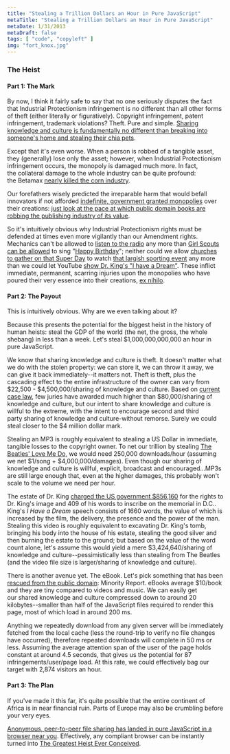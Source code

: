 ```yaml
---
title: "Stealing a Trillion Dollars an Hour in Pure JavaScript"
metaTitle: "Stealing a Trillion Dollars an Hour in Pure JavaScript"
metaDate: 1/31/2013
metaDraft: false
tags: [ "code", "copyleft" ]
img: "fort_knox.jpg"
---
```


### The Heist



#### Part 1: The Mark


By now, I think it fairly safe to say that no one seriously disputes the fact that Industrial Protectionism infringement is no different than all other forms of theft (either literally or figuratively). Copyright infringement, patent infringement, trademark violations? Theft. Pure and simple. [Sharing knowledge and culture is fundamentally no different than breaking into someone's home and stealing their chia pets](http://www.variety.com/article/VR1118035369/?categoryid=13&cs=1&cmpid=RSSNewsLatestNews).

Except that it's even worse. When a person is robbed of a tangible asset, they (generally) lose only the asset; however, when Industrial Protectionism infringement occurs, the monopoly is damaged much more. In fact, the collateral damage to the whole industry can be quite profound: the Betamax [nearly killed the corn industry](http://www.techdirt.com/articles/20070621/004352.shtml).

Our forefathers wisely predicted the irreparable harm that would befall innovators if not afforded [indefinite, government granted monopolies](http://www.nytimes.com/2007/05/20/opinion/20helprin.html?ei=5090&en=4187cd8cddc05eaf&ex=1337313600&partner=rssuserland&emc=rss&pagewanted=all) over their creations: [just look at the pace at which public domain books are robbing the publishing industry of its value](http://www.theatlantic.com/technology/archive/2012/03/the-missing-20th-century-how-copyright-protection-makes-books-vanish/255282/).

So it's intuitively obvious why Industrial Protectionism rights must be defended at times even more vigilantly than our Amendment rights. Mechanics can't be allowed to [listen to the radio](http://news.bbc.co.uk/1/hi/scotland/edinburgh_and_east/7029892.stm) any more than [Girl Scouts can be allowed](http://www.nytimes.com/1996/12/17/nyregion/ascap-asks-royalties-from-girl-scouts-and-regrets-it.html?pagewanted=all&src=pm) to sing "[Happy Birthday](http://www.slate.com/articles/arts/culturebox/2011/07/you_say_its_your_birthday.html)"; neither could we allow [churches to gather on that Super Day](https://www.google.com/search?q=churches+sued+super+bowl&aq=f&oq=churches+sued+super+bowl) to watch [that largish sporting event](http://www.washingtonpost.com/wp-dyn/content/article/2006/01/30/AR2006013001654.html) any more than we could let YouTube [show Dr. King's "I have a Dream"](http://www.digitaltrends.com/web/martin-luther-king-i-have-a-dream-censorship-internet-freedom-day/). These inflict immediate, permanent, scarring injuries upon the monopolies who have poured their very essence into their creations, [ex nihilo](http://www.everythingisaremix.info/watch-the-series/).

#### Part 2: The Payout

This is intuitively obvious. Why are we even talking about it?

Because this presents the potential for the biggest heist in the history of human heists: steal the GDP of the world (the net, the gross, the whole shebang) in less than a week. Let's steal $1,000,000,000,000 an hour in pure JavaScript.

We know that sharing knowledge and culture is theft. It doesn't matter what we do with the stolen property: we can store it, we can throw it away, we can give it back immediately--it matters not. Theft is theft, plus the cascading effect to the entire infrastructure of the owner can vary from $22,500 - $4,500,000/sharing of knowledge and culture. Based on [current case law](http://en.wikipedia.org/wiki/Capitol_v._Thomas), few juries have awarded much higher than $80,000/sharing of knowledge and culture, but our intent to share knowledge and culture is willful to the extreme, with the intent to encourage second and third party sharing of knowledge and culture-without remorse. Surely we could steal closer to the $4 million dollar mark.

Stealing an MP3 is roughly equivalent to stealing a US Dollar in immediate, tangible losses to the copyright owner. To net our trillion by stealing [The Beatles' Love Me Do](http://www.techdirt.com/articles/20130114/12250721668/beatles-first-single-enters-public-domain-europe.shtml), we would need 250,000 downloads/hour (assuming we net $1/song + $4,000,000/damages). Even though our sharing of knowledge and culture is willful, explicit, broadcast and encouraged...MP3s are still large enough that, even at the higher damages, this probably won't scale to the volume we need per hour.

The estate of Dr. King [charged the US government $856,160](http://www.frumforum.com/the-shameless-profiting-from-the-mlk-memorial/) for the rights to Dr. King's image and 409 of his words to inscribe on the memorial in D.C.. King's _I Have a Dream_ speech consists of 1660 words, the value of which is increased by the film, the delivery, the presence and the power of the man. Stealing this video is roughly equivalent to excavating Dr. King's tomb, bringing his body into the house of his estate, stealing the good silver and then burning the estate to the ground; but based on the value of the word count alone, let's assume this would yield a mere $3,424,640/sharing of knowledge and culture--pessimistically less than stealing from The Beatles (and the video file size is larger/sharing of knowledge and culture).

There is another avenue yet. The eBook. Let's pick something that has been [rescued from the public domain](http://web.law.duke.edu/cspd/publicdomainday/2013/pre-1976): Minority Report. eBooks average $10/book and they are tiny compared to videos and music. We can easily get our shared knowledge and culture compressed down to around 20 kilobytes--smaller than half of the JavaScript files required to render this page, most of which load in around 200 ms.

Anything we repeatedly download from any given server will be immediately fetched from the local cache (less the round-trip to verify no file changes have occurred), therefore repeated downloads will complete in 50 ms or less. Assuming the average attention span of the user of the page holds constant at around 4.5 seconds, that gives us the potential for 87 infringements/user/page load. At this rate, we could effectively bag our target with 2,874 visitors an hour.

#### Part 3: The Plan

If you've made it this far, it's quite possible that the entire continent of Africa is in near financial ruin. Parts of Europe may also be crumbling before your very eyes. 



[Anonymous, peer-to-peer file sharing has landed in pure JavaScript in a browser near you](https://github.com/ShirsenduK/WhatAreYouDownloading#readme). Effectively, any compliant browser can be instantly turned into [The Greatest Heist Ever Conceived](http://hiking.luddites.me/2013/01/the-greatest-heist-ever-conceived.html).
